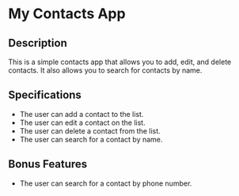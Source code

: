 # My Contacts App

## Description

This is a simple contacts app that allows you to add, edit, and delete contacts. It also allows you to search for contacts by name.

## Specifications

* The user can add a contact to the list.
* The user can edit a contact on the list.
* The user can delete a contact from the list.
* The user can search for a contact by name.

## Bonus Features

* The user can search for a contact by phone number.